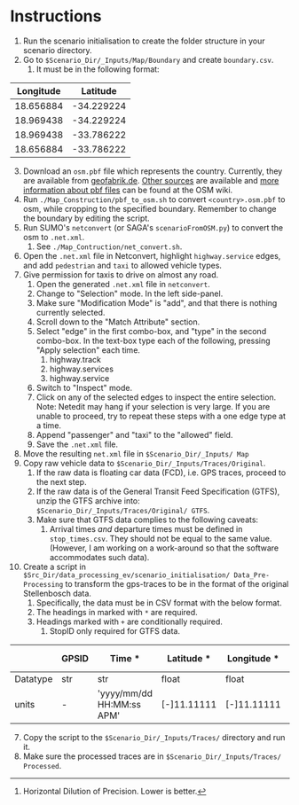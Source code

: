 Instructions
============

1. Run the scenario initialisation to create the folder structure in your 
   scenario directory.
2. Go to `$Scenario_Dir/_Inputs/Map/Boundary` and create `boundary.csv`.
    1. It must be in the following format: 

| Longitude | Latitude   |
|-----------|------------|
| 18.656884 | -34.229224 |
| 18.969438 | -34.229224 |
| 18.969438 | -33.786222 |
| 18.656884 | -33.786222 |

3. Download an `osm.pbf` file which represents the country. Currently, they are 
   available from [geofabrik.de](
   https://download.geofabrik.de/). 
   [Other sources](
   https://wiki.openstreetmap.org/wiki/Planet.osm#Country_and_area_extracts) 
   are available and [more information about pbf files](
   https://wiki.openstreetmap.org/wiki/PBF_Format) can be found at the OSM 
   wiki.
3. Run `./Map_Construction/pbf_to_osm.sh` to convert `<country>.osm.pbf` to 
   osm, while cropping to the specified boundary. Remember to change the 
   boundary by editing the script.
4. Run SUMO's `netconvert` (or SAGA's `scenarioFromOSM.py`) to convert the osm 
   to `.net.xml`.
    1. See `./Map_Contruction/net_convert.sh`.
5. Open the `.net.xml` file in Netconvert, highlight `highway.service` edges, 
   and add `pedestrian` and `taxi` to allowed vehicle types.
5. Give permission for taxis to drive on almost any road.
    1. Open the generated `.net.xml` file in `netconvert`. 
    1. Change to "Selection" mode. In the left side-panel.
    1. Make sure "Modification Mode" is "add", and that there is nothing
       currently selected.
    1. Scroll down to the "Match Attribute" section. 
    1. Select "edge" in the first combo-box, and "type" in the second 
       combo-box. In the text-box type each of the following, pressing "Apply
       selection" each time.
        <!--
        1. highway.motorway
        1. highway.motorway_link
        1. highway.trunk
        1. highway.trunk_link
        1. highway.primary
        1. highway.primary_link
        1. highway.secondary
        1. highway.secondary_link *
        1. highway.tertiary
        1. highway.tertiary_link
        1. highway.unclassified
        1. highway.residential *
        1. highway.living_street
        1. highway.service
        1. highway.services
        1. highway.track
        -->
        1. highway.track
        2. highway.services
        3. highway.service
    1. Switch to "Inspect" mode.
    1. Click on any of the selected edges to inspect the entire selection. 
       Note: Netedit may hang if your selection is very large. If you are
       unable to proceed, try to repeat these steps with a one edge type at a time.
    1. Append "passenger" and "taxi" to the "allowed" field.
    1. Save the `.net.xml` file.
6. Move the resulting `net.xml` file in `$Scenario_Dir/_Inputs/
   Map`
6. Copy raw vehicle data to `$Scenario_Dir/_Inputs/Traces/Original`.
    1. If the raw data is floating car data (FCD), i.e. GPS traces, proceed to 
       the next step.
    2. If the raw data is of the General Transit Feed Specification (GTFS),
       unzip the GTFS archive into: `$Scenario_Dir/_Inputs/Traces/Original/
       GTFS`.
    3. Make sure that GTFS data complies to the following caveats:
        1. Arrival times *and* departure times must be defined in 
           `stop_times.csv`. They should not be equal to the same value.
           (However, I am working on a work-around so that the software
           accommodates such data).
7. Create a script in `$Src_Dir/data_processing_ev/scenario_initialisation/
   Data_Pre-Processing` to transform the gps-traces to be in the format of the 
   original Stellenbosch data.
    1. Specifically, the data must be in CSV format with the below format.
    2. The headings in marked with `*` are required. 
    3. Headings marked with `+` are conditionally required.
        1. StopID only required for GTFS data.

|          | GPSID | Time *                    | Latitude *  | Longitude * | Altitude  | Heading   | Satellites | HDOP[^1] | AgeOfReading | DistanceSinceReading | Velocity * | StopID + |
|----------|-------|---------------------------|-------------|-------------|-----------|-----------|------------|----------|--------------|----------------------|------------|----------|
| Datatype | str   | str                       | float       | float       | int/float | int/float | int        | float    | int          | int                  | int        | str      |
| units    | -     | 'yyyy/mm/dd HH:MM:ss APM' | [-]11.11111 | [-]11.11111 | meters    | degrees   | -          | meters   | minutes?     | meters               | km/h       | -        |

7. Copy the script to the `$Scenario_Dir/_Inputs/Traces/` directory and run it.
8. Make sure the processed traces are in `$Scenario_Dir/_Inputs/Traces/
   Processed`.

[^1]: Horizontal Dilution of Precision. Lower is better.
